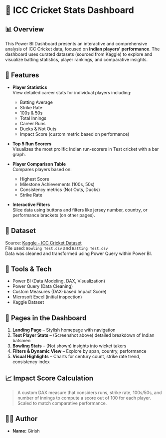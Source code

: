 
# 🏏 ICC Cricket Stats Dashboard

## 📊 Overview

This Power BI Dashboard presents an interactive and comprehensive analysis of ICC Cricket data, focused on **Indian players' performance**. The dashboard uses curated datasets (sourced from Kaggle) to explore and visualize batting statistics, player rankings, and comparative insights.

## 📌 Features

- **Player Statistics**  
  View detailed career stats for individual players including:
  - Batting Average  
  - Strike Rate  
  - 100s & 50s  
  - Total Innings  
  - Career Runs  
  - Ducks & Not Outs  
  - Impact Score (custom metric based on performance)

- **Top 5 Run Scorers**  
  Visualizes the most prolific Indian run-scorers in Test cricket with a bar graph.

- **Player Comparison Table**  
  Compares players based on:
  - Highest Score  
  - Milestone Achievements (100s, 50s)  
  - Consistency metrics (Not Outs, Ducks)  
  - Strike Rate  

- **Interactive Filters**  
  Slice data using buttons and filters like jersey number, country, or performance brackets (on other pages).

## 📁 Dataset

Source: [Kaggle - ICC Cricket Dataset](https://www.kaggle.com/datasets/mahendran1/icc-cricket)  
File used: `Bowling Test.csv` and `Batting Test.csv`  
Data was cleaned and transformed using Power Query within Power BI.

## 🧰 Tools & Tech

- Power BI (Data Modeling, DAX, Visualization)
- Power Query (Data Cleaning)
- Custom Measures (DAX-based Impact Score)
- Microsoft Excel (initial inspection)
- Kaggle Dataset

## 📌 Pages in the Dashboard

1. **Landing Page** – Stylish homepage with navigation
2. **Test Player Stats** – (Screenshot above) detailed breakdown of Indian batsmen
3. **Bowling Stats** – (Not shown) insights into wicket takers
4. **Filters & Dynamic View** – Explore by span, country, performance
5. **Visual Highlights** – Charts for century count, strike rate trend, consistency index

## 📈 Impact Score Calculation

> A custom DAX measure that considers runs, strike rate, 100s/50s, and number of innings to compute a score out of 100 for each player. Scaled to match comparative performance.

## 🙋‍♂️ Author

- **Name:** Girish  
<!-- - **Registration Number:** [Your Registration Number]   -->
<!-- - **Company:** Cozentus (Internship Project)   -->
<!-- - **Mentor:** [Mentor’s Name] -->
